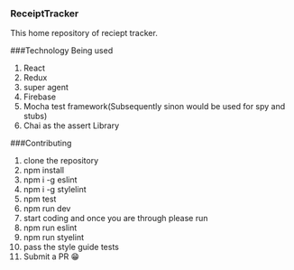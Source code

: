 ### ReceiptTracker
This home repository of reciept tracker.


###Technology Being used
1. React
2. Redux
3. super agent
4. Firebase
5. Mocha test framework(Subsequently sinon would be used for spy and stubs)
6. Chai as the assert Library

###Contributing
1. clone the repository
1. npm install 
2. npm i -g eslint
3. npm i -g stylelint
4. npm test
4. npm run dev
5. start coding and once you are through please run
5. npm run eslint
6. npm run styelint
8. pass the style guide tests
9. Submit a PR :grin:
